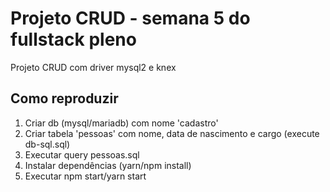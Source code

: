 # Projeto CRUD - semana 5 do fullstack pleno
Projeto CRUD com driver mysql2 e knex
## Como reproduzir
1. Criar db (mysql/mariadb) com nome 'cadastro'
2. Criar tabela 'pessoas' com nome, data de nascimento e cargo (execute db-sql.sql)
3. Executar query pessoas.sql
4. Instalar dependências (yarn/npm install)
5. Executar npm start/yarn start